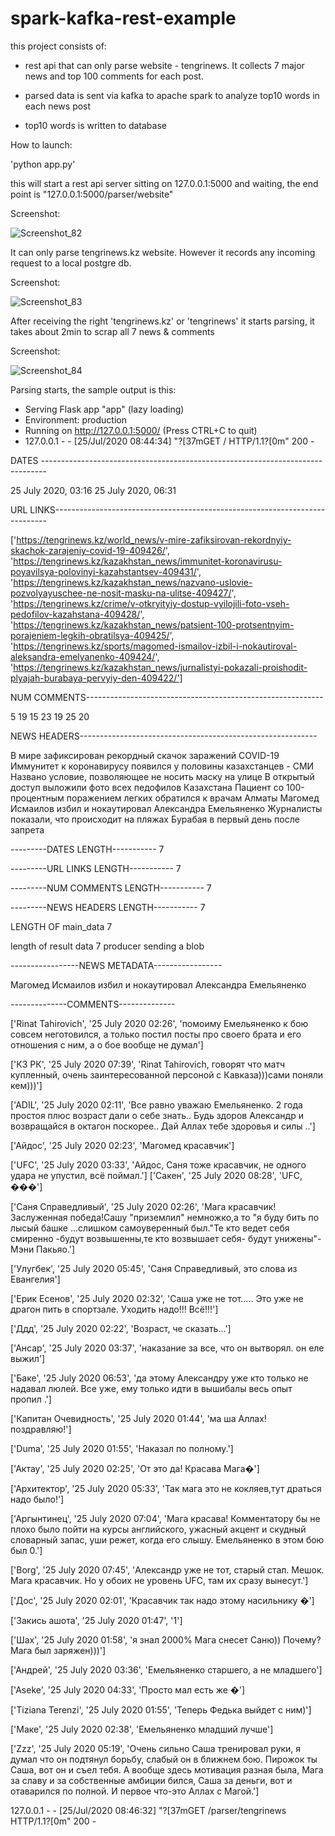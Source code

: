 # spark-kafka-rest-example

this project consists of:

 - rest api that can only parse website - tengrinews. It collects 7 major news and top 100 comments for each post.

- parsed data is sent via kafka to apache spark to analyze top10 words in each news post

- top10 words is written to database


How to launch:

'python app.py'

this will start a rest api server sitting on 127.0.0.1:5000 and waiting, the end point is "127.0.0.1:5000/parser/website"

Screenshot:

![Screenshot_82](https://user-images.githubusercontent.com/4441068/88445721-5eb25700-ce46-11ea-9ccf-cb7f9ba041c1.png)


It can only parse tengrinews.kz website. However it records any incoming request to a local postgre db.

Screenshot:

![Screenshot_83](https://user-images.githubusercontent.com/4441068/88445722-63770b00-ce46-11ea-90ea-86d638d0b09c.png)


After receiving the right 'tengrinews.kz' or 'tengrinews' it starts parsing, it takes about 2min to scrap all 7 news & comments

Screenshot:

![Screenshot_84](https://user-images.githubusercontent.com/4441068/88445727-71c52700-ce46-11ea-90ca-ed9ba5563817.png)


Parsing starts, the sample output is this:

- Serving Flask app "app" (lazy loading)
- Environment: production 
- Running on http://127.0.0.1:5000/ (Press CTRL+C to quit)
- 127.0.0.1 - - [25/Jul/2020 08:44:34] "?[37mGET / HTTP/1.1?[0m" 200 -

DATES -------------------------------------------------------------------------------

25 July 2020, 03:16
25 July 2020, 06:31

URL LINKS----------------------------------------------------------------------------

['https://tengrinews.kz/world_news/v-mire-zafiksirovan-rekordnyiy-skachok-zarajeniy-covid-19-409426/', 'https://tengrinews.kz/kazakhstan_news/immunitet-koronavirusu-poyavilsya-polovinyi-kazahstantsev-409431/', 'https://tengrinews.kz/kazakhstan_news/nazvano-uslovie-pozvolyayuschee-ne-nosit-masku-na-ulitse-409427/', 'https://tengrinews.kz/crime/v-otkryityiy-dostup-vyilojili-foto-vseh-pedofilov-kazahstana-409428/', 'https://tengrinews.kz/kazakhstan_news/patsient-100-protsentnyim-porajeniem-legkih-obratilsya-409425/', 'https://tengrinews.kz/sports/magomed-ismailov-izbil-i-nokautiroval-aleksandra-emelyanenko-409424/', 'https://tengrinews.kz/kazakhstan_news/jurnalistyi-pokazali-proishodit-plyajah-burabaya-pervyiy-den-409422/']

NUM COMMENTS-----------------------------------------------------------

5
19
15
23
19
25
20

NEWS HEADERS-----------------------------------------------------------

В мире зафиксирован рекордный скачок заражений COVID-19
Иммунитет к коронавирусу появился у половины казахстанцев - СМИ
Названо условие, позволяющее не носить маску на улице
В открытый доступ выложили фото всех педофилов Казахстана
Пациент со 100-процентным поражением легких обратился к врачам Алматы
Магомед Исмаилов избил и нокаутировал Александра Емельяненко
Журналисты показали, что происходит на пляжах Бурабая в первый день после запрета

---------DATES LENGTH-----------
7

---------URL LINKS LENGTH-----------
7

---------NUM COMMENTS LENGTH-----------
7

---------NEWS HEADERS LENGTH-----------
7

LENGTH OF main_data 7

length of result data 7
producer sending a blob

-----------------NEWS METADATA-----------------

Магомед Исмаилов избил и нокаутировал Александра Емельяненко

--------------COMMENTS--------------

['Rinat Tahirovich', '25 July 2020 02:26', 'помоиму Емельяненко к бою совсем неготовился, а только постил посты про своего
брата и его отношения с ним, а о бое вообще не думал']

['КЗ РК', '25 July 2020 07:39', 'Rinat Tahirovich, говорят что матч купленный, очень заинтересованной персоной с Кавказа)))сами поняли кем)))']

['ADIL', '25 July 2020 02:11', 'Все равно уважаю Емельяненко. 2 года простоя плюс возраст дали о себе знать.. Будь здоров Александр и возвращайся в октагон поскорее.. Дай Аллах тебе здоровья и силы ..']

['Айдос', '25 July 2020 02:23', 'Магомед красавчик']

['UFC', '25 July 2020 03:33', 'Айдос, Саня тоже красавчик, не одного удара не упустил, всё поймал.']
['Сакен', '25 July 2020 08:28', 'UFC, ���']

['Саня Справедливый', '25 July 2020 02:26', 'Мага красавчик!Заслуженная победа!Сашу "приземлил" немножко,а то "я буду бить
по лысый башке ...слишком самоуверенный был."Те кто ведет себя смиренно -будут возвышенны,те кто возвышает себя- будут унижены"-Мэни Пакьяо.']

['Улугбек', '25 July 2020 05:45', 'Саня Справедливый, это слова из Евангелия']

['Ерик Есенов', '25 July 2020 02:32', 'Саша уже не тот..... Это уже не драгон пить в спортзале. Уходить надо!!! Всё!!!']

['Ддд', '25 July 2020 02:22', 'Возраст, че сказать...']

['Ансар', '25 July 2020 03:37', 'наказание за все, что он вытворял. он еле выжил']

['Баке', '25 July 2020 06:53', 'да этому Александру уже кто только не надавал люлей. Все уже, ему только идти в вышибалы весь опыт пропил .']

['Капитан Очевидность', '25 July 2020 01:44', 'ма ша Аллах! поздравляю!']

['Duma', '25 July 2020 01:55', 'Наказал по полному.']

['Актау', '25 July 2020 02:25', 'От это да! Красава Мага�']

['Архитектор', '25 July 2020 05:33', 'Так мага это не кокляев,тут драться надо было!']

['Аргынтинец', '25 July 2020 07:04', 'Мага красава! Комментатору бы не плохо было пойти на курсы английского, ужасный акцент и скудный словарный запас, уши режет, когда его слышу. Емельяненко в этом бою был 0.']

['Borg', '25 July 2020 07:45', 'Александр уже не тот, старый стал. Мешок. Мага красавчик. Но у обоих не уровень UFC, там их сразу вынесут.']

['Дос', '25 July 2020 02:01', 'Красавчик так надо этому насильнику �']

['Закись ашота', '25 July 2020 01:47', '1']

['Шах', '25 July 2020 01:58', 'я знал 2000% Мага снесет Саню)) Почему? Мага был заряжен)))']

['Андрей', '25 July 2020 03:36', 'Емельяненко старшего, а не младшего']

['Aseke', '25 July 2020 04:33', 'Просто мал есть же �']

['Tiziana Terenzi', '25 July 2020 01:55', 'Теперь Федька выйдет с ним)']

['Маке', '25 July 2020 02:38', 'Емельяненко младший лучше']

['Zzz', '25 July 2020 05:19', 'Очень сильно Саша тренировал руки, я думал что он подтянул борьбу, слабый он в ближнем бою.
Пирожок ты Саша, вот он и съел тебя. А вообще здесь мотивация разная была, Мага за славу и за собственные амбиции бился, Саша за деньги, вот и отаварился по полной. И первое что-это Аллах с Магой.']


127.0.0.1 - - [25/Jul/2020 08:46:32] "?[37mGET /parser/tengrinews HTTP/1.1?[0m" 200 -
